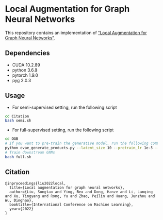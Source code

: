 # Local Augmentation for Graph Neural Networks

This repository contains an implementation of ["Local Augmentation for Graph Neural Networks"](https://arxiv.org/pdf/2109.03856.pdf).

## Dependencies
- CUDA 10.2.89
- python 3.6.8
- pytorch 1.9.0
- pyg 2.0.3

## Usage
- For semi-supervised setting, run the following script
```sh
cd Citation
bash semi.sh
```

- For full-supervised setting, run the following script
```sh
cd OGB
# If you want to pre-train the generative model, run the following command:
python cvae_generate_products.py --latent_size 10 --pretrain_lr 1e-5 --total_iterations 10000 --batch_size 8192
# Train downstream GNNs
bash full.sh
```

## Citation
```
@inproceedings{liu2022local,
  title={Local augmentation for graph neural networks},
  author={Liu, Songtao and Ying, Rex and Dong, Hanze and Li, Lanqing and Xu, Tingyang and Rong, Yu and Zhao, Peilin and Huang, Junzhou and Wu, Dinghao},
  booktitle={International Conference on Machine Learning},
  year={2022}
}
```
